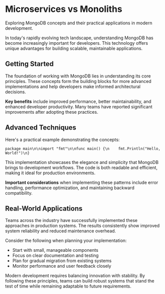 # Microservices vs Monoliths

Exploring MongoDB concepts and their practical applications in modern development.

In today's rapidly evolving tech landscape, understanding MongoDB has become increasingly important for developers. This technology offers unique advantages for building scalable, maintainable applications.

## Getting Started

The foundation of working with MongoDB lies in understanding its core principles. These concepts form the building blocks for more advanced implementations and help developers make informed architectural decisions.

**Key benefits** include improved performance, better maintainability, and enhanced developer productivity. Many teams have reported significant improvements after adopting these practices.

## Advanced Techniques

Here's a practical example demonstrating the concepts:

<pre><code>package main\n\nimport "fmt"\n\nfunc main() {\n    fmt.Println("Hello, World!")\n}</code></pre>

This implementation showcases the elegance and simplicity that MongoDB brings to development workflows. The code is both readable and efficient, making it ideal for production environments.

**Important considerations** when implementing these patterns include error handling, performance optimization, and maintaining backward compatibility.

## Real-World Applications

Teams across the industry have successfully implemented these approaches in production systems. The results consistently show improved system reliability and reduced maintenance overhead.

Consider the following when planning your implementation:

- Start with small, manageable components
- Focus on clear documentation and testing
- Plan for gradual migration from existing systems
- Monitor performance and user feedback closely

Modern development requires balancing innovation with stability. By following these principles, teams can build robust systems that stand the test of time while remaining adaptable to future requirements.
